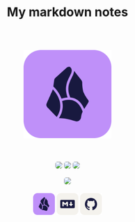 <div align="center">
<h1>My markdown notes</h1>
<br><br><br>
<img src="https://github.com/LaranjoTomas/Okami/blob/main/badges_obsidian_big.png?raw=true" width="40%" />
<br><br><br><br>
<img src="https://img.shields.io/github/commit-activity/t/LaranjoTomas/Universe?style=for-the-badge&color=a6e0b8&logoColor=D9E0EE&labelColor=171b22" style="border-radius: 5px;"/>
<img class="badge" src="https://img.shields.io/github/repo-size/LaranjoTomas/Universe?style=for-the-badge&color=ea9de7&logoColor=D9E0EE&labelColor=171b22" style="border-radius: 5px;"/>
<img class="badge" src="https://img.shields.io/github/last-commit/LaranjoTomas/Universe?style=for-the-badge&color=7dc4e4&logoColor=D9E0EE&labelColor=1c1c29" style="border-radius: 5px;"/>
<br><br>
<a href="https://discord.gg/vcGZkB3J"><img  class="badge" src="https://img.shields.io/discord/1238858182403559505.svg?label=Discord&logo=Discord&style=for-the-badge&color=f5a7a0&logoColor=FFFFFF&labelColor=1c1c29" style="border-radius: 5px;"/></a>
<br><br>
<img src="https://github.com/LaranjoTomas/Okami/blob/main/badges/badges_obsidian.png?raw=true" width="50px" />
<img src="https://github.com/LaranjoTomas/Okami/blob/main/badges/badges_markdown.png?raw=true" width="50px" />
<img src="https://github.com/LaranjoTomas/Okami/blob/main/badges/badges_git.png?raw=true" width="50px" />
<br><br>
</div>

